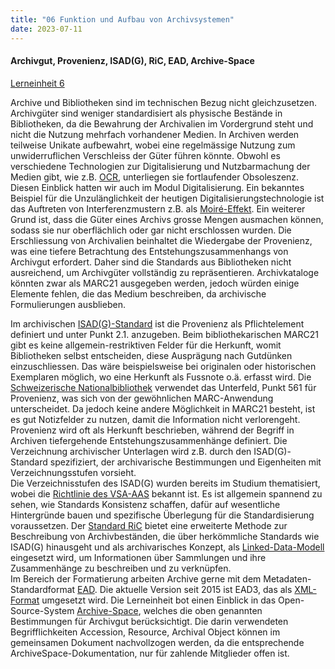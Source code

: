 ```yaml
---
title: "06 Funktion und Aufbau von Archivsystemen"
date: 2023-07-11
---
```

#### Archivgut, Provenienz, ISAD(G), RiC, EAD, Archive-Space
[Lerneinheit 6](https://pad.gwdg.de/HUP8ZAoxQEqxj-VIO2TfFg)

Archive und Bibliotheken sind im technischen Bezug nicht gleichzusetzen. Archivgüter sind weniger standardisiert als physische Bestände in Bibliotheken, da die Bewahrung der Archivalien im Vordergrund steht und nicht die Nutzung mehrfach vorhandener Medien. In Archiven werden teilweise Unikate aufbewahrt, wobei eine regelmässige Nutzung zum unwiderruflichen Verschleiss der Güter führen könnte. Obwohl es verschiedene Technologien zur Digitalisierung und Nutzbarmachung der Medien gibt, wie z.B. [OCR](https://de.wikipedia.org/wiki/Texterkennung), unterliegen sie fortlaufender Obsoleszenz. Diesen Einblick hatten wir auch im Modul Digitalisierung. Ein bekanntes Beispiel für die Unzulänglichkeit der heutigen Digitalisierungstechnologie ist das Auftreten von Interferenzmustern z.B. als [Moiré-Effekt](https://de.wikipedia.org/wiki/Moir%C3%A9-Effekt). Ein weiterer Grund ist, dass die Güter eines Archivs grosse Mengen ausmachen können, sodass sie nur oberflächlich oder gar nicht erschlossen wurden. Die Erschliessung von Archivalien beinhaltet die Wiedergabe der Provenienz, was eine tiefere Betrachtung des Entstehungszusammenhangs von Archivgut erfordert. Daher sind die Standards aus Bibliotheken nicht ausreichend, um Archivgüter vollständig zu repräsentieren. Archivkataloge könnten zwar als MARC21 ausgegeben werden, jedoch würden einige Elemente fehlen, die das Medium beschreiben, da archivische Formulierungen ausblieben.	

Im archivischen [ISAD(G)-Standard](https://www.ica.org/en/isadg-general-international-standard-archival-description-second-edition) ist die Provenienz als Pflichtelement definiert und unter Punkt 2.1. anzugeben. Beim bibliothekarischen MARC21 gibt es keine allgemein-restriktiven Felder für die Herkunft, womit Bibliotheken selbst entscheiden, diese Ausprägung nach Gutdünken einzuschliessen. Das wäre beispielsweise bei originalen oder historischen Exemplaren möglich, wo eine Herkunft als Fussnote o.ä. erfasst wird. Die [Schweizerische Nationalbibliothek](https://ead.nb.admin.ch/web/marc21/dmarcb5xx.htm) verwendet das Unterfeld, Punkt 561 für Provenienz, was sich von der gewöhnlichen MARC-Anwendung unterscheidet. Da jedoch keine andere Möglichkeit in MARC21 besteht, ist es gut Notizfelder zu nutzen, damit die Information nicht verlorengeht. Provenienz wird oft als Herkunft beschrieben, während der Begriff in Archiven tiefergehende Entstehungszusammenhänge definiert. Die Verzeichnung archivischer Unterlagen wird z.B. durch den ISAD(G)-Standard spezifiziert, der archivarische Bestimmungen und Eigenheiten mit Verzeichnungsstufen vorsieht.	
Die Verzeichnisstufen des ISAD(G) wurden bereits im Studium thematisiert, wobei die [Richtlinie des VSA-AAS](https://vsa-aas.ch/wp-content/uploads/2022/05/Richtlinien_ISAD_G_VSA_d.pdf) bekannt ist. Es ist allgemein spannend zu sehen, wie Standards Konsistenz schaffen, dafür auf wesentliche Hintergründe bauen und spezifische Überlegung für die Standardisierung voraussetzen. Der [Standard RiC](https://vsa-aas.ch/ressourcen/normen-und-standards/records-in-contexts/) bietet eine erweiterte Methode zur Beschreibung von Archivbeständen, die über herkömmliche Standards wie ISAD(G) hinausgeht und als archivarisches Konzept, als [Linked-Data-Modell](https://shkrms.github.io/lerntagebuch_bain/2023/07/12/tag10.html) eingesetzt wird, um Informationen über Sammlungen und ihre Zusammenhänge zu beschreiben und zu verknüpfen.	
Im Bereich der Formatierung arbeiten Archive gerne mit dem Metadaten-Standardformat [EAD](https://www.loc.gov/ead/). Die aktuelle Version seit 2015 ist EAD3, das als [XML-Format](https://www.loc.gov/ead/tglib/appendix_c.html) umgesetzt wird. Die Lerneinheit bot einen Einblick in das Open-Source-System [Archive-Space](https://archivesspace.org/), welches die oben genannten Bestimmungen für Archivgut berücksichtigt. Die darin verwendeten Begrifflichkeiten Accession, Resource, Archival Object können im gemeinsamen Dokument nachvollzogen werden, da die entsprechende ArchiveSpace-Dokumentation, nur für zahlende Mitglieder offen ist.
